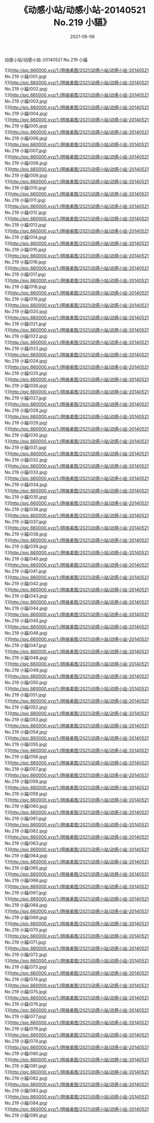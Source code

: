 ﻿---
layout: post
title:  《动感小站/动感小站-20140521 No.219 小貓》
date:   2021-06-06
img: http://pic.660000.xyz/1:/网络美图/2021/动感小站/动感小站-20140521 No.219 小貓/000.jpg
categories: [美女, 清纯, 唯美]
---

动感小站/动感小站-20140521 No.219 小貓

 ![](http://pic.660000.xyz/1:/网络美图/2021/动感小站/动感小站-20140521 No.219 小貓/001.jpg) <br>![](http://pic.660000.xyz/1:/网络美图/2021/动感小站/动感小站-20140521 No.219 小貓/002.jpg) <br>![](http://pic.660000.xyz/1:/网络美图/2021/动感小站/动感小站-20140521 No.219 小貓/003.jpg) <br>![](http://pic.660000.xyz/1:/网络美图/2021/动感小站/动感小站-20140521 No.219 小貓/004.jpg) <br>![](http://pic.660000.xyz/1:/网络美图/2021/动感小站/动感小站-20140521 No.219 小貓/005.jpg) <br>![](http://pic.660000.xyz/1:/网络美图/2021/动感小站/动感小站-20140521 No.219 小貓/006.jpg) <br>![](http://pic.660000.xyz/1:/网络美图/2021/动感小站/动感小站-20140521 No.219 小貓/007.jpg) <br>![](http://pic.660000.xyz/1:/网络美图/2021/动感小站/动感小站-20140521 No.219 小貓/008.jpg) <br>![](http://pic.660000.xyz/1:/网络美图/2021/动感小站/动感小站-20140521 No.219 小貓/009.jpg) <br>![](http://pic.660000.xyz/1:/网络美图/2021/动感小站/动感小站-20140521 No.219 小貓/010.jpg) <br>![](http://pic.660000.xyz/1:/网络美图/2021/动感小站/动感小站-20140521 No.219 小貓/011.jpg) <br>![](http://pic.660000.xyz/1:/网络美图/2021/动感小站/动感小站-20140521 No.219 小貓/012.jpg) <br>![](http://pic.660000.xyz/1:/网络美图/2021/动感小站/动感小站-20140521 No.219 小貓/013.jpg) <br>![](http://pic.660000.xyz/1:/网络美图/2021/动感小站/动感小站-20140521 No.219 小貓/014.jpg) <br>![](http://pic.660000.xyz/1:/网络美图/2021/动感小站/动感小站-20140521 No.219 小貓/015.jpg) <br>![](http://pic.660000.xyz/1:/网络美图/2021/动感小站/动感小站-20140521 No.219 小貓/016.jpg) <br>![](http://pic.660000.xyz/1:/网络美图/2021/动感小站/动感小站-20140521 No.219 小貓/017.jpg) <br>![](http://pic.660000.xyz/1:/网络美图/2021/动感小站/动感小站-20140521 No.219 小貓/018.jpg) <br>![](http://pic.660000.xyz/1:/网络美图/2021/动感小站/动感小站-20140521 No.219 小貓/019.jpg) <br>![](http://pic.660000.xyz/1:/网络美图/2021/动感小站/动感小站-20140521 No.219 小貓/020.jpg) <br>![](http://pic.660000.xyz/1:/网络美图/2021/动感小站/动感小站-20140521 No.219 小貓/021.jpg) <br>![](http://pic.660000.xyz/1:/网络美图/2021/动感小站/动感小站-20140521 No.219 小貓/022.jpg) <br>![](http://pic.660000.xyz/1:/网络美图/2021/动感小站/动感小站-20140521 No.219 小貓/023.jpg) <br>![](http://pic.660000.xyz/1:/网络美图/2021/动感小站/动感小站-20140521 No.219 小貓/024.jpg) <br>![](http://pic.660000.xyz/1:/网络美图/2021/动感小站/动感小站-20140521 No.219 小貓/025.jpg) <br>![](http://pic.660000.xyz/1:/网络美图/2021/动感小站/动感小站-20140521 No.219 小貓/026.jpg) <br>![](http://pic.660000.xyz/1:/网络美图/2021/动感小站/动感小站-20140521 No.219 小貓/027.jpg) <br>![](http://pic.660000.xyz/1:/网络美图/2021/动感小站/动感小站-20140521 No.219 小貓/028.jpg) <br>![](http://pic.660000.xyz/1:/网络美图/2021/动感小站/动感小站-20140521 No.219 小貓/029.jpg) <br>![](http://pic.660000.xyz/1:/网络美图/2021/动感小站/动感小站-20140521 No.219 小貓/030.jpg) <br>![](http://pic.660000.xyz/1:/网络美图/2021/动感小站/动感小站-20140521 No.219 小貓/031.jpg) <br>![](http://pic.660000.xyz/1:/网络美图/2021/动感小站/动感小站-20140521 No.219 小貓/032.jpg) <br>![](http://pic.660000.xyz/1:/网络美图/2021/动感小站/动感小站-20140521 No.219 小貓/033.jpg) <br>![](http://pic.660000.xyz/1:/网络美图/2021/动感小站/动感小站-20140521 No.219 小貓/034.jpg) <br>![](http://pic.660000.xyz/1:/网络美图/2021/动感小站/动感小站-20140521 No.219 小貓/035.jpg) <br>![](http://pic.660000.xyz/1:/网络美图/2021/动感小站/动感小站-20140521 No.219 小貓/036.jpg) <br>![](http://pic.660000.xyz/1:/网络美图/2021/动感小站/动感小站-20140521 No.219 小貓/037.jpg) <br>![](http://pic.660000.xyz/1:/网络美图/2021/动感小站/动感小站-20140521 No.219 小貓/038.jpg) <br>![](http://pic.660000.xyz/1:/网络美图/2021/动感小站/动感小站-20140521 No.219 小貓/039.jpg) <br>![](http://pic.660000.xyz/1:/网络美图/2021/动感小站/动感小站-20140521 No.219 小貓/040.jpg) <br>![](http://pic.660000.xyz/1:/网络美图/2021/动感小站/动感小站-20140521 No.219 小貓/041.jpg) <br>![](http://pic.660000.xyz/1:/网络美图/2021/动感小站/动感小站-20140521 No.219 小貓/042.jpg) <br>![](http://pic.660000.xyz/1:/网络美图/2021/动感小站/动感小站-20140521 No.219 小貓/043.jpg) <br>![](http://pic.660000.xyz/1:/网络美图/2021/动感小站/动感小站-20140521 No.219 小貓/044.jpg) <br>![](http://pic.660000.xyz/1:/网络美图/2021/动感小站/动感小站-20140521 No.219 小貓/045.jpg) <br>![](http://pic.660000.xyz/1:/网络美图/2021/动感小站/动感小站-20140521 No.219 小貓/046.jpg) <br>![](http://pic.660000.xyz/1:/网络美图/2021/动感小站/动感小站-20140521 No.219 小貓/047.jpg) <br>![](http://pic.660000.xyz/1:/网络美图/2021/动感小站/动感小站-20140521 No.219 小貓/048.jpg) <br>![](http://pic.660000.xyz/1:/网络美图/2021/动感小站/动感小站-20140521 No.219 小貓/049.jpg) <br>![](http://pic.660000.xyz/1:/网络美图/2021/动感小站/动感小站-20140521 No.219 小貓/050.jpg) <br>![](http://pic.660000.xyz/1:/网络美图/2021/动感小站/动感小站-20140521 No.219 小貓/051.jpg) <br>![](http://pic.660000.xyz/1:/网络美图/2021/动感小站/动感小站-20140521 No.219 小貓/052.jpg) <br>![](http://pic.660000.xyz/1:/网络美图/2021/动感小站/动感小站-20140521 No.219 小貓/053.jpg) <br>![](http://pic.660000.xyz/1:/网络美图/2021/动感小站/动感小站-20140521 No.219 小貓/054.jpg) <br>![](http://pic.660000.xyz/1:/网络美图/2021/动感小站/动感小站-20140521 No.219 小貓/055.jpg) <br>![](http://pic.660000.xyz/1:/网络美图/2021/动感小站/动感小站-20140521 No.219 小貓/056.jpg) <br>![](http://pic.660000.xyz/1:/网络美图/2021/动感小站/动感小站-20140521 No.219 小貓/057.jpg) <br>![](http://pic.660000.xyz/1:/网络美图/2021/动感小站/动感小站-20140521 No.219 小貓/058.jpg) <br>![](http://pic.660000.xyz/1:/网络美图/2021/动感小站/动感小站-20140521 No.219 小貓/059.jpg) <br>![](http://pic.660000.xyz/1:/网络美图/2021/动感小站/动感小站-20140521 No.219 小貓/060.jpg) <br>![](http://pic.660000.xyz/1:/网络美图/2021/动感小站/动感小站-20140521 No.219 小貓/061.jpg) <br>![](http://pic.660000.xyz/1:/网络美图/2021/动感小站/动感小站-20140521 No.219 小貓/062.jpg) <br>![](http://pic.660000.xyz/1:/网络美图/2021/动感小站/动感小站-20140521 No.219 小貓/063.jpg) <br>![](http://pic.660000.xyz/1:/网络美图/2021/动感小站/动感小站-20140521 No.219 小貓/064.jpg) <br>![](http://pic.660000.xyz/1:/网络美图/2021/动感小站/动感小站-20140521 No.219 小貓/065.jpg) <br>![](http://pic.660000.xyz/1:/网络美图/2021/动感小站/动感小站-20140521 No.219 小貓/066.jpg) <br>![](http://pic.660000.xyz/1:/网络美图/2021/动感小站/动感小站-20140521 No.219 小貓/067.jpg) <br>![](http://pic.660000.xyz/1:/网络美图/2021/动感小站/动感小站-20140521 No.219 小貓/068.jpg) <br>![](http://pic.660000.xyz/1:/网络美图/2021/动感小站/动感小站-20140521 No.219 小貓/069.jpg) <br>![](http://pic.660000.xyz/1:/网络美图/2021/动感小站/动感小站-20140521 No.219 小貓/070.jpg) <br>![](http://pic.660000.xyz/1:/网络美图/2021/动感小站/动感小站-20140521 No.219 小貓/071.jpg) <br>![](http://pic.660000.xyz/1:/网络美图/2021/动感小站/动感小站-20140521 No.219 小貓/072.jpg) <br>![](http://pic.660000.xyz/1:/网络美图/2021/动感小站/动感小站-20140521 No.219 小貓/073.jpg) <br>![](http://pic.660000.xyz/1:/网络美图/2021/动感小站/动感小站-20140521 No.219 小貓/074.jpg) <br>![](http://pic.660000.xyz/1:/网络美图/2021/动感小站/动感小站-20140521 No.219 小貓/075.jpg) <br>![](http://pic.660000.xyz/1:/网络美图/2021/动感小站/动感小站-20140521 No.219 小貓/076.jpg) <br>![](http://pic.660000.xyz/1:/网络美图/2021/动感小站/动感小站-20140521 No.219 小貓/077.jpg) <br>![](http://pic.660000.xyz/1:/网络美图/2021/动感小站/动感小站-20140521 No.219 小貓/078.jpg) <br>![](http://pic.660000.xyz/1:/网络美图/2021/动感小站/动感小站-20140521 No.219 小貓/079.jpg) <br>![](http://pic.660000.xyz/1:/网络美图/2021/动感小站/动感小站-20140521 No.219 小貓/080.jpg) <br>![](http://pic.660000.xyz/1:/网络美图/2021/动感小站/动感小站-20140521 No.219 小貓/081.jpg) <br>![](http://pic.660000.xyz/1:/网络美图/2021/动感小站/动感小站-20140521 No.219 小貓/082.jpg) <br>![](http://pic.660000.xyz/1:/网络美图/2021/动感小站/动感小站-20140521 No.219 小貓/083.jpg) <br>![](http://pic.660000.xyz/1:/网络美图/2021/动感小站/动感小站-20140521 No.219 小貓/084.jpg) <br>![](http://pic.660000.xyz/1:/网络美图/2021/动感小站/动感小站-20140521 No.219 小貓/085.jpg) <br>